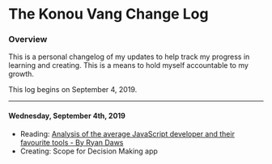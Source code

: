 # The Konou Vang Change Log

### Overview
This is a personal changelog of my updates to help track my progress in learning and creating. This is a means to hold myself accountable to my growth.

This log begins on September 4, 2019. 

---
#### Wednesday, September 4th, 2019
- Reading: [Analysis of the average JavaScript developer and their favourite tools - By Ryan Daws](https://https://www.developer-tech.com/news/2019/sep/03/analysis-average-javascript-developer-favourite-tools/)
- Creating: Scope for Decision Making app
